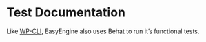 Test Documentation
===

Like [WP-CLI](https://github.com/wp-cli/wp-cli), EasyEngine also uses Behat to run it’s functional tests.

